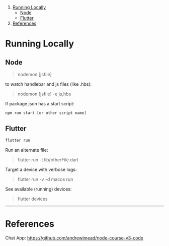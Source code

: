 1. [Running Locally](#RunningLocally)
    - [Node](#Node)
    - [Flutter](#Flutter)
2. [References](#References)


# Running Locally
## Node
>nodemon [jsfile]

to watch handlebar and js files (like .hbs):
>nodemon [jsfile] -e js,hbs

If package.json has a start script:
```bash
npm run start [or other script name]
```

## Flutter
```bash
flutter run
```

Run an alternate file:
>flutter run -t lib/otherFile.dart

Target a device with verbose logs:
>flutter run -v -d macos run

See available (running) devices:
>flutter devices 
<hr>

# References
Chat App: https://github.com/andrewjmead/node-course-v3-code
